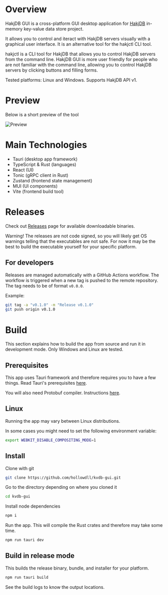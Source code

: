 # Overview

HakjDB GUI is a cross-platform GUI desktop application for [HakjDB](https://github.com/hollowdll/hakjdb) in-memory key-value data store project.

It allows you to control and iteract with HakjDB servers visually with a graphical user interface. It is an alternative tool for the hakjctl CLI tool.

hakjctl is a CLI tool for HakjDB that allows you to control HakjDB servers from the command line. HakjDB GUI is more user friendly for people who are not familiar with the command line, allowing you to control HakjDB servers by clicking buttons and filling forms.

Tested platforms: Linux and Windows. Supports HakjDB API v1.

# Preview

Below is a short preview of the tool

![Preview](./documentation/preview.gif)

# Main Technologies

- Tauri (desktop app framework)
- TypeScript & Rust (languages)
- React (UI)
- Tonic (gRPC client in Rust)
- Zustand (frontend state management)
- MUI (UI components)
- Vite (frontend build tool)

# Releases

Check out [Releases](https://github.com/hollowdll/hakjdb-gui/releases) page for available downloadable binaries.

Warning! The releases are not code signed, so you will likely get OS warnings telling that the executables are not safe. For now it may be the best to build the executable yourself for your specific platform.

## For developers

Releases are managed automatically with a GitHub Actions workflow. The workflow is triggered when a new tag is pushed to the remote repository. The tag needs to be of format `v0.0.0`.

Example:
```sh
git tag -a "v0.1.0" -m "Release v0.1.0"
git push origin v0.1.0
```

# Build

This section explains how to build the app from source and run it in development mode. Only Windows and Linux are tested.

## Prerequisites

This app uses Tauri framework and therefore requires you to have a few things. Read Tauri's prerequisites [here](https://tauri.app/v1/guides/getting-started/prerequisites).

You will also need Protobuf compiler. Instructions [here](https://github.com/protocolbuffers/protobuf#protobuf-compiler-installation).

## Linux

Running the app may vary between Linux distributions.

In some cases you might need to set the following environment variable:
```sh
export WEBKIT_DISABLE_COMPOSITING_MODE=1
```

## Install

Clone with git
```sh
git clone https://github.com/hollowdll/kvdb-gui.git
```

Go to the directory depending on where you cloned it
```sh
cd kvdb-gui
```

Install node dependencies
```sh
npm i
```

Run the app. This will compile the Rust crates and therefore may take some time.
```sh
npm run tauri dev
```

## Build in release mode

This builds the release binary, bundle, and installer for your platform.

```sh
npm run tauri build
```

See the build logs to know the output locations.

